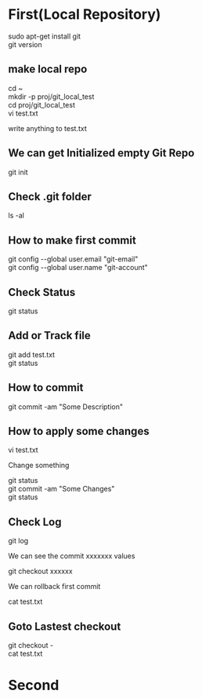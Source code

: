 # First(Local Repository)  
sudo apt-get install git  
git version  

## make local repo  
cd ~  
mkdir -p proj/git_local_test  
cd proj/git_local_test  
vi test.txt  

write anything to test.txt  

## We can get Initialized empty Git Repo  
git init  

## Check .git folder  
ls -al  

## How to make first commit  
git config --global user.email "git-email"  
git config --global user.name "git-account"  

## Check Status  
git status  

## Add or Track file  
git add test.txt  
git status  

## How to commit  
git commit -am "Some Description"  

## How to apply some changes  
vi test.txt  

Change something  

git status  
git commit -am "Some Changes"  
git status  

## Check Log  
git log  

We can see the commit xxxxxxx values  

git checkout xxxxxx  

We can rollback first commit  

cat test.txt 

## Goto Lastest checkout  
git checkout -  
cat test.txt  

# Second
